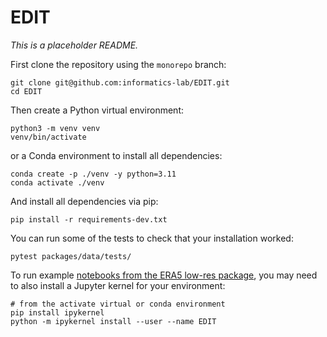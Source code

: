 # EDIT

*This is a placeholder README.*

First clone the repository using the `monorepo` branch:

```
git clone git@github.com:informatics-lab/EDIT.git
cd EDIT
```

Then create a Python virtual environment:

```
python3 -m venv venv
venv/bin/activate
```

or a Conda environment to install all dependencies:

```
conda create -p ./venv -y python=3.11
conda activate ./venv
```

And install all dependencies via pip:

```
pip install -r requirements-dev.txt
```

You can run some of the tests to check that your installation worked:

```
pytest packages/data/tests/
```

To run example [notebooks from the ERA5 low-res package](packages/era5lowres/nbook), you may need to also install a Jupyter kernel for your environment:

```
# from the activate virtual or conda environment
pip install ipykernel
python -m ipykernel install --user --name EDIT
```
